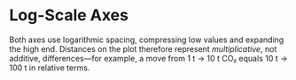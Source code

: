 # Log-Scale Axes

Both axes use logarithmic spacing, compressing low values and expanding the high end. Distances on the plot therefore represent *multiplicative*, not additive, differences—for example, a move from 1 t → 10 t CO₂ equals 10 t → 100 t in relative terms. 